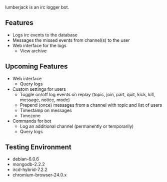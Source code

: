 lumberjack is an irc logger bot.

## Features

- Logs irc events to the database
- Messages the missed events from channel(s) to the user
- Web interface for the logs
  - View archive

## Upcoming Features

- Web interface
  - Query logs
- Custom settings for users
  - Toggle on/off log events on replay (topic, join, part, quit, kick, kill, message, notice, mode)
  - Prepend (once) messages from a channel with topic and list of users
  - Timestamp on messages
  - Timezone
- Commands for bot
  - Log an additional channel (permanently or temporarily)
  - Query logs

## Testing Environment

- debian-6.0.6
- mongodb-2.2.2
- ircd-hybrid-7.2.2
- chromium-browser-24.0.x
